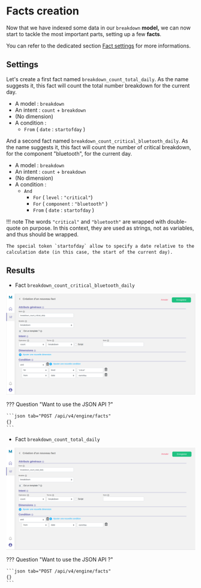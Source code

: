 # Facts creation

Now that we have indexed some data in our `breakdown` **model,** we can now start to tackle the most important parts, setting up a few **facts**.

You can refer to the dedicated section [Fact settings](/settings/fact) for more informations.

## Settings

Let's create a first fact named `breakdown_count_total_daily`.
As the name suggests it, this fact will count the total number breakdown for the current day.

* A model : `breakdown`
* An intent : `count` + `breakdown`
* (No dimension)
* A condition :
  * `From` ( `date` : `startofday` )

And a second fact named `breakdown_count_critical_bluetooth_daily`.
As the name suggests it, this fact will count the number of critical breakdown, for the component "bluetooth", for the current day.

* A model : `breakdown`
* An intent : `count` + `breakdown`
* (No dimension)
* A condition :
    * `And`
        * `For` ( `level` : `"critical"`)
        * `For` ( `component` : `"bluetooth"` )
        * `From` ( `date` : `startofday` )

!!! note
    The words `"critical"` and `"bluetooth"` are wrapped with double-quote on purpose. In this context, they are used as strings, not as variables, and thus should be wrapped.

    The special token `startofday` allow to specify a date relative to the calculation date (in this case, the start of the current day).

## Results

* Fact `breakdown_count_critical_bluetooth_daily`

![Fact breakdown_count_critical_bluetooth_daily](fact-breakdown-critical-bluetooth-daily.png "Fact breakdown_count_critical_bluetooth_daily")

??? Question "Want to use the JSON API ?"

    ```json tab="POST /api/v4/engine/facts"
    {}
    ```

* Fact `breakdown_count_total_daily`

![Fact breakdown_count_total_daily](fact-breakdown-total-daily.png "Fact breakdown_count_total_daily")

??? Question "Want to use the JSON API ?"

    ```json tab="POST /api/v4/engine/facts"
    {}
    ```
